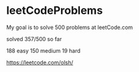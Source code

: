 # leetCodeProblems
My goal is to solve 500 problems at leetCode.com

solved 357/500 so far

188 easy
150 medium
19 hard


https://leetcode.com/olsh/
